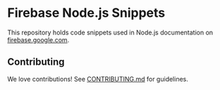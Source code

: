 # Firebase Node.js Snippets

This repository holds code snippets used in Node.js documentation
on [firebase.google.com](https://firebase.google.com/docs/).

## Contributing

We love contributions! See [CONTRIBUTING.md](./CONTRIBUTING.md) for guidelines.
